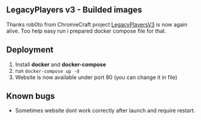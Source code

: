 ## LegacyPlayers v3 - Builded images
Thanks rob0to from ChromieCraft project [LegacyPlayersV3](https://github.com/tdymel/LegacyPlayersV3) is now again alive.
Too help easy run i prepared docker compose file for that.

## Deployment
1. Install **docker** and **docker-compose**
2. run `docker-compose up -d`
3. Website is now available under port 80 (you can change it in file)

## Known bugs
- Sometimes website dont work correctly after launch and require restart. 